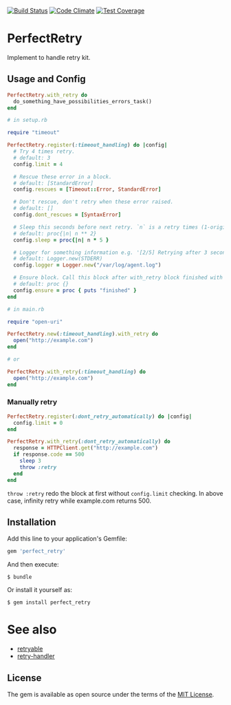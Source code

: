[![Build Status](https://travis-ci.org/uu59/perfect_retry.svg?branch=master)](https://travis-ci.org/uu59/perfect_retry)
[![Code Climate](https://codeclimate.com/github/uu59/perfect_retry/badges/gpa.svg)](https://codeclimate.com/github/uu59/perfect_retry)
[![Test Coverage](https://codeclimate.com/github/uu59/perfect_retry/badges/coverage.svg)](https://codeclimate.com/github/uu59/perfect_retry/coverage)

# PerfectRetry

Implement to handle retry kit.

## Usage and Config

```ruby
PerfectRetry.with_retry do
  do_something_have_possibilities_errors_task()
end
```

```ruby
# in setup.rb

require "timeout"

PerfectRetry.register(:timeout_handling) do |config|
  # Try 4 times retry.
  # default: 3
  config.limit = 4

  # Rescue these error in a block.
  # default: [StandardError]
  config.rescues = [Timeout::Error, StandardError]

  # Don't rescue, don't retry when these error raised.
  # default: []
  config.dont_rescues = [SyntaxError]

  # Sleep this seconds before next retry. `n` is a retry times (1-origin).
  # default: proc{|n| n ** 2}
  config.sleep = proc{|n| n * 5 }

  # Logger for something information e.g. '[2/5] Retrying after 3 seconds blah blah'.
  # default: Logger.new(STDERR)
  config.logger = Logger.new("/var/log/agent.log")

  # Ensure block. Call this block after with_retry block finished with and without any errors.
  # default: proc {}
  config.ensure = proc { puts "finished" }
end

# in main.rb

require "open-uri"

PerfectRetry.new(:timeout_handling).with_retry do
  open("http://example.com")
end

# or

PerfectRetry.with_retry(:timeout_handling) do
  open("http://example.com")
end
```

### Manually retry 

```ruby
PerfectRetry.register(:dont_retry_automatically) do |config|
  config.limit = 0
end

PerfectRetry.with_retry(:dont_retry_automatically) do
  response = HTTPClient.get("http://example.com")
  if response.code == 500
    sleep 3
    throw :retry
  end
end
```

`throw :retry` redo the block at first without `config.limit` checking. In above case, infinity retry while example.com returns 500.


## Installation

Add this line to your application's Gemfile:

```ruby
gem 'perfect_retry'
```

And then execute:

    $ bundle

Or install it yourself as:

    $ gem install perfect_retry

# See also

- [retryable](https://github.com/nfedyashev/retryable)
- [retry-handler](https://github.com/kimoto/retry-handler)

## License

The gem is available as open source under the terms of the [MIT License](http://opensource.org/licenses/MIT).

